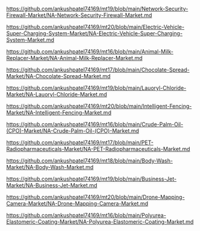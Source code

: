 <p><a href="https://github.com/ankushpatel74169/mt19/blob/main/Network-Security-Firewall-Market/NA-Network-Security-Firewall-Market.md">https://github.com/ankushpatel74169/mt19/blob/main/Network-Security-Firewall-Market/NA-Network-Security-Firewall-Market.md</a></p><p><a href="https://github.com/ankushpatel74169/mt20/blob/main/Electric-Vehicle-Super-Charging-System-Market/NA-Electric-Vehicle-Super-Charging-System-Market.md">https://github.com/ankushpatel74169/mt20/blob/main/Electric-Vehicle-Super-Charging-System-Market/NA-Electric-Vehicle-Super-Charging-System-Market.md</a></p><p><a href="https://github.com/ankushpatel74169/mt16/blob/main/Animal-Milk-Replacer-Market/NA-Animal-Milk-Replacer-Market.md">https://github.com/ankushpatel74169/mt16/blob/main/Animal-Milk-Replacer-Market/NA-Animal-Milk-Replacer-Market.md</a></p><p><a href="https://github.com/ankushpatel74169/mt17/blob/main/Chocolate-Spread-Market/NA-Chocolate-Spread-Market.md">https://github.com/ankushpatel74169/mt17/blob/main/Chocolate-Spread-Market/NA-Chocolate-Spread-Market.md</a></p><p><a href="https://github.com/ankushpatel74169/mt19/blob/main/Lauoryl-Chloride-Market/NA-Lauoryl-Chloride-Market.md">https://github.com/ankushpatel74169/mt19/blob/main/Lauoryl-Chloride-Market/NA-Lauoryl-Chloride-Market.md</a></p><p><a href="https://github.com/ankushpatel74169/mt20/blob/main/Intelligent-Fencing-Market/NA-Intelligent-Fencing-Market.md">https://github.com/ankushpatel74169/mt20/blob/main/Intelligent-Fencing-Market/NA-Intelligent-Fencing-Market.md</a></p><p><a href="https://github.com/ankushpatel74169/mt16/blob/main/Crude-Palm-Oil-(CPO)-Market/NA-Crude-Palm-Oil-(CPO)-Market.md">https://github.com/ankushpatel74169/mt16/blob/main/Crude-Palm-Oil-(CPO)-Market/NA-Crude-Palm-Oil-(CPO)-Market.md</a></p><p><a href="https://github.com/ankushpatel74169/mt17/blob/main/PET-Radiopharmaceuticals-Market/NA-PET-Radiopharmaceuticals-Market.md">https://github.com/ankushpatel74169/mt17/blob/main/PET-Radiopharmaceuticals-Market/NA-PET-Radiopharmaceuticals-Market.md</a></p><p><a href="https://github.com/ankushpatel74169/mt18/blob/main/Body-Wash-Market/NA-Body-Wash-Market.md">https://github.com/ankushpatel74169/mt18/blob/main/Body-Wash-Market/NA-Body-Wash-Market.md</a></p><p><a href="https://github.com/ankushpatel74169/mt19/blob/main/Business-Jet-Market/NA-Business-Jet-Market.md">https://github.com/ankushpatel74169/mt19/blob/main/Business-Jet-Market/NA-Business-Jet-Market.md</a></p><p><a href="https://github.com/ankushpatel74169/mt20/blob/main/Drone-Mapping-Camera-Market/NA-Drone-Mapping-Camera-Market.md">https://github.com/ankushpatel74169/mt20/blob/main/Drone-Mapping-Camera-Market/NA-Drone-Mapping-Camera-Market.md</a></p><p><a href="https://github.com/ankushpatel74169/mt16/blob/main/Polyurea-Elastomeric-Coating-Market/NA-Polyurea-Elastomeric-Coating-Market.md">https://github.com/ankushpatel74169/mt16/blob/main/Polyurea-Elastomeric-Coating-Market/NA-Polyurea-Elastomeric-Coating-Market.md</a></p>
